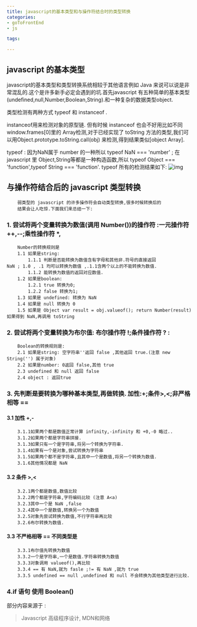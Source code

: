 ```yaml
---
title: javascript的基本类型和与操作符结合时的类型转换
categories:
- goToFrontEnd
- js

tags:

---
```


## javascript 的基本类型
javascript的基本类型和类型转换系统相较于其他语言例如 Java 来说可以说是非常混乱的.这个是许多新手必定会遇到的坑.首先javascript 有五种简单的基本类型(undefined,null,Number,Boolean,String).和一种复杂的数据类型object.  
	   
类型检测有两种方式 typeof 和 instanceof . 

instanceof用来检测对象的原型链. 但有时候 instanceof 也会不好用比如不同window.frames[0]里的 Array检测,对于已经实现了 toString 方法的类型,我们可以用Object.prototype.toString.call(obj) 来检测,得到结果类似[object Array].

typeof : 因为NaN属于 number 的一种所以 typeof NaN === 'number' ; 在javascript 里 Object,String等都是一种构造函数,所以 typeof Object === 'function',typeof String === 'function'.
typeof 所有的检测结果如下:
![img](/images/2016-02-2611.11.45.png)

## 与操作符结合后的 javascript 类型转换
		弱类型的 javascript 的许多操作符会自动类型转换,很多时候转换后的
		结果会让人吃惊.下面我们来总结一下:
### 1. 尝试将两个变量转换为数值(调用 Number())的操作符 :一元操作符 ++,--;乘性操作符 *,
		Number的转换规则是 
		1.1 如果是string:
			1.1.1 判断是否能转换为数值含有字母和其他非.符号的直接返回 
	NaN ; 1.0 , .1 均可以转换为数值 ,.1.1含两个以上的不能转换为数值.
			1.1.2 能转换为数值的返回对应数值.
		1.2 如果是boolean:
			1.2.1 true 转换为0;
			1.2.2 false 转换为1;
		1.3 如果是 undefined: 转换为 NaN
		1.4 如果是 null 转换为 0
		1.5 如果是 Object var result = obj.valueof(); return Number(result) 如果得到 NaN,再调用 toString
### 2. 尝试将两个变量转换为布尔值: 布尔操作符 !;条件操作符 ? :
		Boolean的转换规则是:
		2.1 如果是string: 空字符串''返回 false ,其他返回 true.(注意 new String('') 属于对象)
		2.2 如果是number: 0返回 false,其他 true
		2.3 undefined 和 null 返回 false
		2.4 object : 返回true
### 3. 先判断是要转换为哪种基本类型,再做转换. 加性:+;条件>,<;非严格相等 ==
#### 3.1 加性 +,-
		3.1.1如果两个都是数值正常计算 infinity,-infinity 和 +0,-0 略过..
		3.1.2如果两个都是字符串拼接.
		3.1.3如果只有一个是字符串,将另一个转换为字符串.
		3.1.4如果有一个是对象,尝试转换为字符串
		3.1.5如果两个都不是字符串,且其中一个是数值,将另一个转换为数值.
		3.1.6其他情况都是 NaN
#### 3.2 条件 >,<
		3.2.1两个都是数值,数值比较
		3.2.2两个都是字符串,字符编码比较 (注意 A<a)
		3.2.3其中一个是 NaN ,false
		3.2.4其中一个是数值,转换另一个为数值
		3.2.5对象先尝试转换为数值,不行字符串再比较
		3.2.6布尔转换为数值.
#### 3.3 不严格相等 == 不同类型是
		3.3.1布尔值先转换为数值
		3.3.2一个是字符串,一个是数值.字符串转换为数值
		3.3.3对象调用 valueof(),再比较
		3.3.4 == 有 NaN,就为 fasle ;!= 有 NaN ,就为 true
		3.3.5 undefined == null ,undefined 和 null 不会转换为其他类型进行比较.
		
### 4.if 语句 使用 Boolean()



部分内容来源于 :
> Javascript 高级程序设计, MDN和网络
							 
